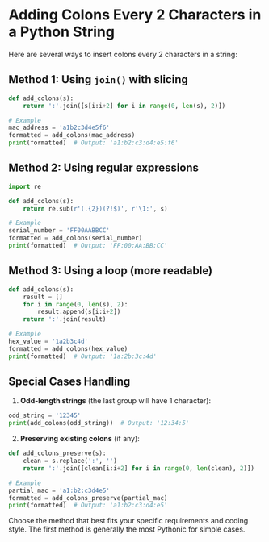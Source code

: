 # Adding Colons Every 2 Characters in a Python String

Here are several ways to insert colons every 2 characters in a string:

## Method 1: Using `join()` with slicing
```python
def add_colons(s):
    return ':'.join([s[i:i+2] for i in range(0, len(s), 2)])

# Example
mac_address = 'a1b2c3d4e5f6'
formatted = add_colons(mac_address)
print(formatted)  # Output: 'a1:b2:c3:d4:e5:f6'
```

## Method 2: Using regular expressions
```python
import re

def add_colons(s):
    return re.sub(r'(.{2})(?!$)', r'\1:', s)

# Example
serial_number = 'FF00AABBCC'
formatted = add_colons(serial_number)
print(formatted)  # Output: 'FF:00:AA:BB:CC'
```

## Method 3: Using a loop (more readable)
```python
def add_colons(s):
    result = []
    for i in range(0, len(s), 2):
        result.append(s[i:i+2])
    return ':'.join(result)

# Example
hex_value = '1a2b3c4d'
formatted = add_colons(hex_value)
print(formatted)  # Output: '1a:2b:3c:4d'
```

## Special Cases Handling

1. **Odd-length strings** (the last group will have 1 character):
```python
odd_string = '12345'
print(add_colons(odd_string))  # Output: '12:34:5'
```

2. **Preserving existing colons** (if any):
```python
def add_colons_preserve(s):
    clean = s.replace(':', '')
    return ':'.join([clean[i:i+2] for i in range(0, len(clean), 2)])

# Example
partial_mac = 'a1:b2:c3d4e5'
formatted = add_colons_preserve(partial_mac)
print(formatted)  # Output: 'a1:b2:c3:d4:e5'
```

Choose the method that best fits your specific requirements and coding style. The first method is generally the most Pythonic for simple cases.




